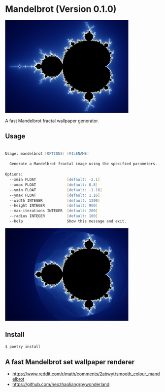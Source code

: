 # Mandelbrot (Version 0.1.0)

![Mandelbrot](docs/pics/mandelbrot_wallpaper.png)

A fast Mandelbrot fractal wallpaper generator. 

## Usage

```zsh

Usage: mandelbrot [OPTIONS] [FILENAME]

  Generate a Mandelbrot fractal image using the specified parameters.

Options:
  --xmin FLOAT              [default: -2.1]
  --xmax FLOAT              [default: 0.8]
  --ymin FLOAT              [default: -1.16]
  --ymax FLOAT              [default: 1.16]
  --width INTEGER           [default: 1200]
  --height INTEGER          [default: 960]
  --max-iterations INTEGER  [default: 200]
  --radius INTEGER          [default: 100]
  --help                    Show this message and exit.
```

![Radius](docs/pics/radius2.png)


## Install

```zsh
$ poetry install
```

## A fast Mandelbrot set wallpaper renderer

- https://www.reddit.com/r/math/comments/2abwyt/smooth_colour_mandelbrot
- https://github.com/neozhaoliang/pywonderland
